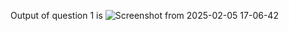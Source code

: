 Output of question 1 is 
![Screenshot from 2025-02-05 17-06-42](https://github.com/user-attachments/assets/987a333c-b198-46cf-978f-2b7948140f47)

